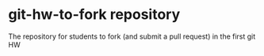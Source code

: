 git-hw-to-fork repository
==============

The repository for students to fork (and submit a pull request) in the first git HW

